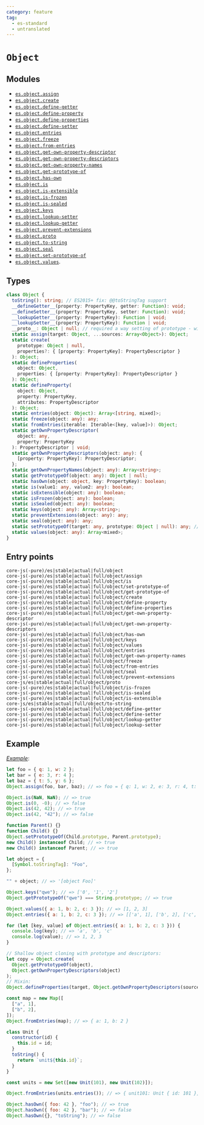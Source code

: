 ```yaml
---
category: feature
tag:
  - es-standard
  - untranslated
---
```


# `Object`

## Modules

- [`es.object.assign`](https://github.com/zloirock/core-js/blob/master/packages/core-js/modules/es.object.assign.js)
- [`es.object.create`](https://github.com/zloirock/core-js/blob/master/packages/core-js/modules/es.object.create.js)
- [`es.object.define-getter`](https://github.com/zloirock/core-js/blob/master/packages/core-js/modules/es.object.define-getter.js)
- [`es.object.define-property`](https://github.com/zloirock/core-js/blob/master/packages/core-js/modules/es.object.define-property.js)
- [`es.object.define-properties`](https://github.com/zloirock/core-js/blob/master/packages/core-js/modules/es.object.es.object.define-properties.js)
- [`es.object.define-setter`](https://github.com/zloirock/core-js/blob/master/packages/core-js/modules/es.object.define-setter.js)
- [`es.object.entries`](https://github.com/zloirock/core-js/blob/master/packages/core-js/modules/es.object.entries.js)
- [`es.object.freeze`](https://github.com/zloirock/core-js/blob/master/packages/core-js/modules/es.object.freeze.js)
- [`es.object.from-entries`](https://github.com/zloirock/core-js/blob/master/packages/core-js/modules/es.object.from-entries.js)
- [`es.object.get-own-property-descriptor`](https://github.com/zloirock/core-js/blob/master/packages/core-js/modules/es.object.get-own-property-descriptor.js)
- [`es.object.get-own-property-descriptors`](https://github.com/zloirock/core-js/blob/master/packages/core-js/modules/es.object.get-own-property-descriptors.js)
- [`es.object.get-own-property-names`](https://github.com/zloirock/core-js/blob/master/packages/core-js/modules/es.object.get-own-property-names.js)
- [`es.object.get-prototype-of`](https://github.com/zloirock/core-js/blob/master/packages/core-js/modules/es.object.get-prototype-of.js)
- [`es.object.has-own`](https://github.com/zloirock/core-js/blob/master/packages/core-js/modules/es.object.has-own.js)
- [`es.object.is`](https://github.com/zloirock/core-js/blob/master/packages/core-js/modules/es.object.is.js)
- [`es.object.is-extensible`](https://github.com/zloirock/core-js/blob/master/packages/core-js/modules/es.object.is-extensible.js)
- [`es.object.is-frozen`](https://github.com/zloirock/core-js/blob/master/packages/core-js/modules/es.object.is-frozen.js)
- [`es.object.is-sealed`](https://github.com/zloirock/core-js/blob/master/packages/core-js/modules/es.object.is-sealed.js)
- [`es.object.keys`](https://github.com/zloirock/core-js/blob/master/packages/core-js/modules/es.object.keys.js)
- [`es.object.lookup-setter`](https://github.com/zloirock/core-js/blob/master/packages/core-js/modules/es.object.lookup-setter.js)
- [`es.object.lookup-getter`](https://github.com/zloirock/core-js/blob/master/packages/core-js/modules/es.object.lookup-getter.js)
- [`es.object.prevent-extensions`](https://github.com/zloirock/core-js/blob/master/packages/core-js/modules/es.object.prevent-extensions.js)
- [`es.object.proto`](https://github.com/zloirock/core-js/blob/master/packages/core-js/modules/es.object.proto.js)
- [`es.object.to-string`](https://github.com/zloirock/core-js/blob/master/packages/core-js/modules/es.object.to-string.js)
- [`es.object.seal`](https://github.com/zloirock/core-js/blob/master/packages/core-js/modules/es.object.seal.js)
- [`es.object.set-prototype-of`](https://github.com/zloirock/core-js/blob/master/packages/core-js/modules/es.object.set-prototype-of.js)
- [`es.object.values`](https://github.com/zloirock/core-js/blob/master/packages/core-js/modules/es.object.values.js).

## Types

```ts
class Object {
  toString(): string; // ES2015+ fix: @@toStringTag support
  __defineGetter__(property: PropertyKey, getter: Function): void;
  __defineSetter__(property: PropertyKey, setter: Function): void;
  __lookupGetter__(property: PropertyKey): Function | void;
  __lookupSetter__(property: PropertyKey): Function | void;
  __proto__: Object | null; // required a way setting of prototype - will not in IE10-, it's for modern engines like Deno
  static assign(target: Object, ...sources: Array<Object>): Object;
  static create(
    prototype: Object | null,
    properties?: { [property: PropertyKey]: PropertyDescriptor }
  ): Object;
  static defineProperties(
    object: Object,
    properties: { [property: PropertyKey]: PropertyDescriptor }
  ): Object;
  static defineProperty(
    object: Object,
    property: PropertyKey,
    attributes: PropertyDescriptor
  ): Object;
  static entries(object: Object): Array<[string, mixed]>;
  static freeze(object: any): any;
  static fromEntries(iterable: Iterable<[key, value]>): Object;
  static getOwnPropertyDescriptor(
    object: any,
    property: PropertyKey
  ): PropertyDescriptor | void;
  static getOwnPropertyDescriptors(object: any): {
    [property: PropertyKey]: PropertyDescriptor;
  };
  static getOwnPropertyNames(object: any): Array<string>;
  static getPrototypeOf(object: any): Object | null;
  static hasOwn(object: object, key: PropertyKey): boolean;
  static is(value1: any, value2: any): boolean;
  static isExtensible(object: any): boolean;
  static isFrozen(object: any): boolean;
  static isSealed(object: any): boolean;
  static keys(object: any): Array<string>;
  static preventExtensions(object: any): any;
  static seal(object: any): any;
  static setPrototypeOf(target: any, prototype: Object | null): any; // required __proto__ - IE11+
  static values(object: any): Array<mixed>;
}
```

## Entry points

```
core-js(-pure)/es|stable|actual|full/object
core-js(-pure)/es|stable|actual|full/object/assign
core-js(-pure)/es|stable|actual|full/object/is
core-js(-pure)/es|stable|actual|full/object/set-prototype-of
core-js(-pure)/es|stable|actual|full/object/get-prototype-of
core-js(-pure)/es|stable|actual|full/object/create
core-js(-pure)/es|stable|actual|full/object/define-property
core-js(-pure)/es|stable|actual|full/object/define-properties
core-js(-pure)/es|stable|actual|full/object/get-own-property-descriptor
core-js(-pure)/es|stable|actual|full/object/get-own-property-descriptors
core-js(-pure)/es|stable|actual|full/object/has-own
core-js(-pure)/es|stable|actual|full/object/keys
core-js(-pure)/es|stable|actual|full/object/values
core-js(-pure)/es|stable|actual|full/object/entries
core-js(-pure)/es|stable|actual|full/object/get-own-property-names
core-js(-pure)/es|stable|actual|full/object/freeze
core-js(-pure)/es|stable|actual|full/object/from-entries
core-js(-pure)/es|stable|actual|full/object/seal
core-js(-pure)/es|stable|actual|full/object/prevent-extensions
core-js/es|stable|actual|full/object/proto
core-js(-pure)/es|stable|actual|full/object/is-frozen
core-js(-pure)/es|stable|actual|full/object/is-sealed
core-js(-pure)/es|stable|actual|full/object/is-extensible
core-js/es|stable|actual|full/object/to-string
core-js(-pure)/es|stable|actual|full/object/define-getter
core-js(-pure)/es|stable|actual|full/object/define-setter
core-js(-pure)/es|stable|actual|full/object/lookup-getter
core-js(-pure)/es|stable|actual|full/object/lookup-setter
```

## Example

[_Example_](https://is.gd/udzZq0):

```js
let foo = { q: 1, w: 2 };
let bar = { e: 3, r: 4 };
let baz = { t: 5, y: 6 };
Object.assign(foo, bar, baz); // => foo = { q: 1, w: 2, e: 3, r: 4, t: 5, y: 6 }

Object.is(NaN, NaN); // => true
Object.is(0, -0); // => false
Object.is(42, 42); // => true
Object.is(42, "42"); // => false

function Parent() {}
function Child() {}
Object.setPrototypeOf(Child.prototype, Parent.prototype);
new Child() instanceof Child; // => true
new Child() instanceof Parent; // => true

let object = {
  [Symbol.toStringTag]: "Foo",
};

"" + object; // => '[object Foo]'

Object.keys("qwe"); // => ['0', '1', '2']
Object.getPrototypeOf("qwe") === String.prototype; // => true

Object.values({ a: 1, b: 2, c: 3 }); // => [1, 2, 3]
Object.entries({ a: 1, b: 2, c: 3 }); // => [['a', 1], ['b', 2], ['c', 3]]

for (let [key, value] of Object.entries({ a: 1, b: 2, c: 3 })) {
  console.log(key); // => 'a', 'b', 'c'
  console.log(value); // => 1, 2, 3
}

// Shallow object cloning with prototype and descriptors:
let copy = Object.create(
  Object.getPrototypeOf(object),
  Object.getOwnPropertyDescriptors(object)
);
// Mixin:
Object.defineProperties(target, Object.getOwnPropertyDescriptors(source));

const map = new Map([
  ["a", 1],
  ["b", 2],
]);
Object.fromEntries(map); // => { a: 1, b: 2 }

class Unit {
  constructor(id) {
    this.id = id;
  }
  toString() {
    return `unit${this.id}`;
  }
}

const units = new Set([new Unit(101), new Unit(102)]);

Object.fromEntries(units.entries()); // => { unit101: Unit { id: 101 }, unit102: Unit { id: 102 } }

Object.hasOwn({ foo: 42 }, "foo"); // => true
Object.hasOwn({ foo: 42 }, "bar"); // => false
Object.hasOwn({}, "toString"); // => false
```
